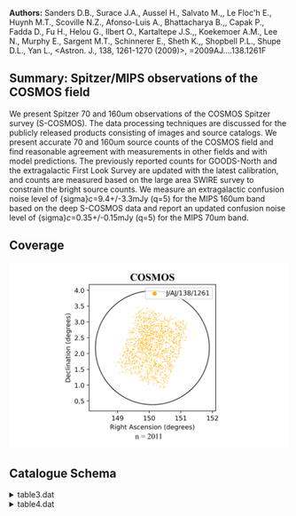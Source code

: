 **Authors:** Sanders D.B., Surace J.A., Aussel H., Salvato M.,, Le Floc'h E., Huynh M.T., Scoville N.Z., Afonso-Luis A., Bhattacharya B.,, Capak P., Fadda D., Fu H., Helou G., Ilbert O., Kartaltepe J.S.,, Koekemoer A.M., Lee N., Murphy E., Sargent M.T., Schinnerer E., Sheth K.,, Shopbell P.L., Shupe D.L., Yan L., <Astron. J., 138, 1261-1270 (2009)>, =2009AJ....138.1261F

## Summary: Spitzer/MIPS observations of the COSMOS field 

We present Spitzer 70 and 160um observations of the COSMOS Spitzer survey (S-COSMOS). The data processing techniques are discussed for the publicly released products consisting of images and source catalogs. We present accurate 70 and 160um source counts of the COSMOS field and find reasonable agreement with measurements in other fields and with model predictions. The previously reported counts for GOODS-North and the extragalactic First Look Survey are updated with the latest calibration, and counts are measured based on the large area SWIRE survey to constrain the bright source counts. We measure an extragalactic confusion noise level of {sigma}_c_=9.4+/-3.3mJy (q=5) for the MIPS 160um band based on the deep S-COSMOS data and report an updated confusion noise level of {sigma}_c_=0.35+/-0.15mJy (q=5) for the MIPS 70um band.
## Coverage
![image](https://raw.githubusercontent.com/joshgithubbin/Sherlock-DDF/refs/heads/main/Catalogue%20Plotting/Catalogues/J-AJ-138-1261/Subcatalogues/COSMOS/Plots/fieldcover.png)
## Catalogue Schema

<details>
<summary>table3.dat</summary>

| Bytes   | Format   | Units   | Label     | Explanations                                                  |
|:--------|:---------|:--------|:----------|:--------------------------------------------------------------|
| 1- 9    | A9       | ---     | ---       | [SCOSMOS70]                                                   |
| 11- 26  | A16      | ---     | SCOSMOS70 | Source Name (JHHMMSS.s+DDMMSS)                                |
| 28- 37  | F10.6    | deg     | RAdeg     | Right Ascension in decimal degrees (J2000)                    |
| 39- 46  | F8.6     | deg     | DEdeg     | Declination in decimal degrees (J2000)                        |
| 48- 50  | F3.1     | arcsec  | e_pos     | The 2{sigma} radial positional error                          |
| 52- 56  | F5.1     | mJy     | S70       | Total Spitzer/MIPS 70 micron band flux density                |
| 58- 62  | F5.1     | mJy     | e_S70     | The 1{sigma} error on S70 (1)                                 |
| 64- 67  | F4.1     | ---     | SNR       | Signal-to-Noise Ratio of the source peak                      |
| 69- 70  | A2       | ---     | Flag      | [ap ] Measurement method flag (2)                             |
| 96      | arcsec;  | ap      | =         | aperture measurement whose whose flux was divided between two |

**Note**: Including calibration uncertainty.
Note (2): Flag as follows:
    p = Point-source Response Function (PRF);
    a = aperture measurement with a diameter of 96 arcsec;
   ap = aperture measurement whose whose flux was divided between two
        components based on the strengths of their peaks.

</details>

<details>
<summary>table4.dat</summary>

| Bytes   | Format   | Units   | Label      | Explanations                               |
|:--------|:---------|:--------|:-----------|:-------------------------------------------|
| 1- 10   | A10      | ---     | ---        | [SCOSMOS160]                               |
| 12- 27  | A16      | ---     | SCOSMOS160 | Source Name (JHHMMSS.s+DDMMSS)             |
| 29- 38  | F10.6    | deg     | RAdeg      | Right Ascension in decimal degrees (J2000) |
| 40- 47  | F8.6     | deg     | DEdeg      | Declination in decimal degrees (J2000)     |
| 49- 52  | F4.1     | arcsec  | e_pos      | The 2{sigma} radial positional error       |
| 54- 60  | F7.1     | mJy     | S160       | Total Spitzer/MIPS 160 micron band flux    |
| 62- 67  | F6.1     | mJy     | e_S160     | The 1{sigma} error on S160 (1)             |
| 69- 72  | F4.1     | ---     | SNR        | Signal-to-Noise Ratio of the source peak   |
| 74      | A1       | ---     | Flag       | [ap] Measurement method flag (2)           |

**Note**: Including calibration uncertainty.
Note (2): Flag as follows:
    p = Point-source Response Function (PRF);
    a = aperture measurement with a diameter of 4 arcmin.

</details>
